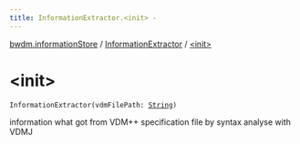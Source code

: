 ```yaml
---
title: InformationExtractor.<init> - 
---
```


[bwdm.informationStore](../index.html) / [InformationExtractor](index.html) / [&lt;init&gt;](./-init-.html)

# &lt;init&gt;

`InformationExtractor(vdmFilePath: `[`String`](https://kotlinlang.org/api/latest/jvm/stdlib/kotlin/-string/index.html)`)`

information what got from VDM++ specification file by syntax analyse with VDMJ

